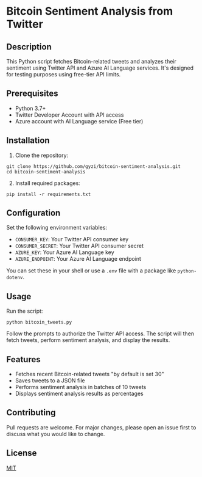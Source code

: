 # Bitcoin Sentiment Analysis from Twitter

## Description

This Python script fetches Bitcoin-related tweets and analyzes their sentiment using Twitter API and Azure AI Language services. It's designed for testing purposes using free-tier API limits.

## Prerequisites

- Python 3.7+
- Twitter Developer Account with API access
- Azure account with AI Language service (Free tier)

## Installation

1. Clone the repository:
```
git clone https://github.com/gyzi/bitcoin-sentiment-analysis.git
cd bitcoin-sentiment-analysis
```
2. Install required packages:
```
pip install -r requirements.txt
```
## Configuration
Set the following environment variables:

- `CONSUMER_KEY`: Your Twitter API consumer key
- `CONSUMER_SECRET`: Your Twitter API consumer secret
- `AZURE_KEY`: Your Azure AI Language key
- `AZURE_ENDPOINT`: Your Azure AI Language endpoint

You can set these in your shell or use a `.env` file with a package like `python-dotenv`.
## Usage

Run the script:
```
python bitcoin_tweets.py
```
Follow the prompts to authorize the Twitter API access. The script will then fetch tweets, perform sentiment analysis, and display the results.

## Features

- Fetches recent Bitcoin-related tweets "by default is set 30"
- Saves tweets to a JSON file
- Performs sentiment analysis in batches of 10 tweets
- Displays sentiment analysis results as percentages

## Contributing

Pull requests are welcome. For major changes, please open an issue first to discuss what you would like to change.

## License

[MIT](https://choosealicense.com/licenses/mit/)